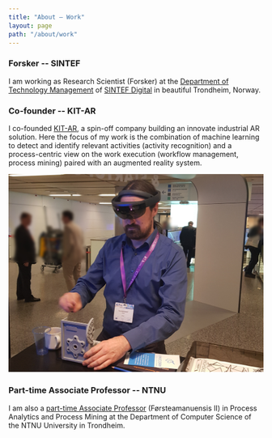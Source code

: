 ```yaml
---
title: "About — Work"
layout: page
path: "/about/work"
---
```


### Forsker -- SINTEF

I am working as Research Scientist (Forsker) at the [Department of Technology Management](https://www.sintef.no/en/technology-and-society/industrial_management/) of [SINTEF Digital](https://www.sintef.no/en/digital/) in beautiful Trondheim, Norway.

### Co-founder -- KIT-AR

I co-founded [KIT-AR](https://www.kit-ar.com/), a spin-off company building an innovate industrial AR solution. Here the focus of my work is the combination of machine learning to detect and identify relevant activities (activity recognition) and a process-centric view on the work execution (workflow management, process mining) paired with an augmented reality system.

![KIT-AR on the Microsoft HoloLens 1](20181205_171529.jpg)

### Part-time Associate Professor -- NTNU

I am also a [part-time Associate Professor](https://www.ntnu.edu/employees/felix.mannhardt) (Førsteamanuensis II) in Process Analytics and Process Mining at the Department of Computer Science of the NTNU University in Trondheim.